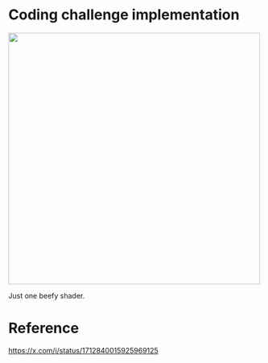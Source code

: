 # Coding challenge implementation

<img src="attachments/Screenrecorder-2024-03-01-20-37-31-742.gif" width="500">

Just one beefy shader.

# Reference

https://x.com/i/status/1712840015925969125
